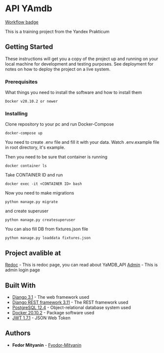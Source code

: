 # API YAmdb
[Workflow badge](https://github.com/Fyodor-Mityanin/yamdb_final/workflows/YaMDB_final%20workflow/badge.svg)

This is a training project from the Yandex Prakticum

## Getting Started

These instructions will get you a copy of the project up and running on your local machine for development and testing purposes. See deployment for notes on how to deploy the project on a live system.

### Prerequisites

What things you need to install the software and how to install them

```
Docker v20.10.2 or newer
```

### Installing

Clone repository to your pc and run Docker-Compose

```
docker-compose up
```
You need to create .env file and fill it with your data. Watch .env.example file in root directory, it's example.

Then you need to be sure that container is running

```
docker container ls
```

Take CONTAINER ID and run

```
docker exec -it <CONTAINER ID> bash
```

Now you need to make migrations

```
python manage.py migrate
```

and create superuser

```
python manage.py createsuperuser
```

You can also fill DB from fixtures.json file

```
python manage.py loaddata fixtures.json

```

## Project avalible at

[Redoc](http://130.193.52.84/redoc/) - This is redoc page, you can read about YaMDB_API
[Admin](http://130.193.52.84/admin/) - This is admin login page


## Built With

* [Django 3.1](https://docs.djangoproject.com/en/3.1/) - The web framework used
* [Django REST framework 3.11](https://www.django-rest-framework.org/) - The REST framework used
* [PostgreSQL 12.4](https://www.postgresql.org/docs/12/plperl-builtins.html) - Object-relational database system used
* [Docker 20.10.2](https://www.docker.com/) - Package software used
* [JWT 1.7.1](https://jwt.io//) - JSON Web Token


## Authors

* **Fedor Mityanin** - [Fyodor-Mityanin](https://github.com/Fyodor-Mityanin)
